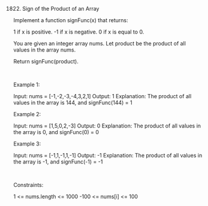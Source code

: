 1822. Sign of the Product of an Array

Implement a function signFunc(x) that returns:

1 if x is positive.
-1 if x is negative.
0 if x is equal to 0.

You are given an integer array nums. Let product be the product of all values in the array nums.

Return signFunc(product).

 

Example 1:

Input: nums = [-1,-2,-3,-4,3,2,1]
Output: 1
Explanation: The product of all values in the array is 144, and signFunc(144) = 1


Example 2:

Input: nums = [1,5,0,2,-3]
Output: 0
Explanation: The product of all values in the array is 0, and signFunc(0) = 0


Example 3:

Input: nums = [-1,1,-1,1,-1]
Output: -1
Explanation: The product of all values in the array is -1, and signFunc(-1) = -1


 

Constraints:

1 <= nums.length <= 1000
-100 <= nums[i] <= 100